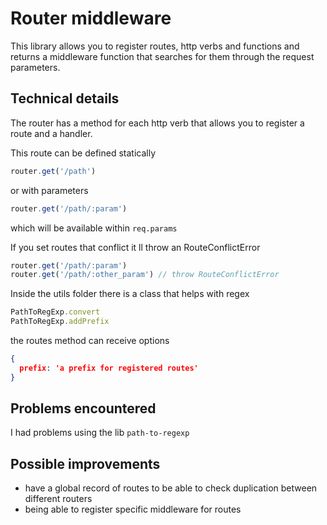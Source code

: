# Router middleware

This library allows you to register routes, http verbs and functions and returns a middleware function that searches for them through the request parameters.

## Technical details
The router has a method for each http verb that allows you to register a route and a handler.

This route can be defined statically
```javascript
router.get('/path')
```
or with parameters
```javascript
router.get('/path/:param')
```
which will be available within `req.params`

If you set routes that conflict it ll throw an RouteConflictError
```javascript
router.get('/path/:param')
router.get('/path/:other_param') // throw RouteConflictError
```

Inside the utils folder there is a class that helps with regex
```javascript
PathToRegExp.convert
PathToRegExp.addPrefix
```

the routes method can receive options
```json
{
  prefix: 'a prefix for registered routes'
}
```
## Problems encountered
I had problems using the lib `path-to-regexp`
## Possible improvements
- have a global record of routes to be able to check duplication between different routers
- being able to register specific middleware for routes